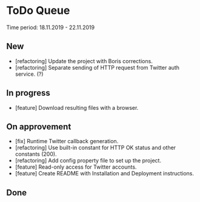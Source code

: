 # ToDo Queue
Time period: 18.11.2019 - 22.11.2019
## New
- [refactoring] Update the project with Boris corrections.
- [refactoring] Separate sending of HTTP request from Twitter auth service. (?)
## In progress
- [feature] Download resulting files with a browser.
## On approvement
- [fix] Runtime Twitter callback generation.
- [refactoring] Use built-in constant for HTTP OK status and other constants (200).
- [refactoring] Add config property file to set up the project.
- [feature] Read-only access for Twitter accounts.
- [feature] Create README with Installation and Deployment instructions.
## Done
